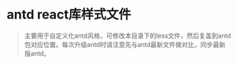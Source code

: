 # antd react库样式文件

> 主要用于自定义化antd风格，可修改本目录下的less文件，然后复盖到antd 包对应位置。每次升级antd时请注意先与antd最新文件做对比，同步最新版antd。

